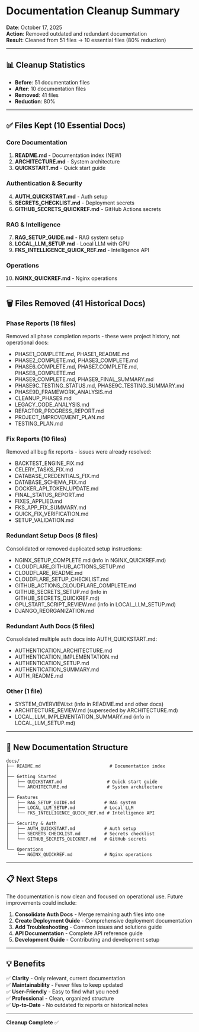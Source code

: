 # Documentation Cleanup Summary

**Date**: October 17, 2025  
**Action**: Removed outdated and redundant documentation  
**Result**: Cleaned from 51 files → 10 essential files (80% reduction)

---

## 📊 Cleanup Statistics

- **Before**: 51 documentation files
- **After**: 10 documentation files
- **Removed**: 41 files
- **Reduction**: 80%

---

## ✅ Files Kept (10 Essential Docs)

### Core Documentation
1. **README.md** - Documentation index (NEW)
2. **ARCHITECTURE.md** - System architecture
3. **QUICKSTART.md** - Quick start guide

### Authentication & Security
4. **AUTH_QUICKSTART.md** - Auth setup
5. **SECRETS_CHECKLIST.md** - Deployment secrets
6. **GITHUB_SECRETS_QUICKREF.md** - GitHub Actions secrets

### RAG & Intelligence
7. **RAG_SETUP_GUIDE.md** - RAG system setup
8. **LOCAL_LLM_SETUP.md** - Local LLM with GPU
9. **FKS_INTELLIGENCE_QUICK_REF.md** - Intelligence API

### Operations
10. **NGINX_QUICKREF.md** - Nginx operations

---

## 🗑️ Files Removed (41 Historical Docs)

### Phase Reports (18 files)
Removed all phase completion reports - these were project history, not operational docs:
- PHASE1_COMPLETE.md, PHASE1_README.md
- PHASE2_COMPLETE.md, PHASE3_COMPLETE.md
- PHASE6_COMPLETE.md, PHASE7_COMPLETE.md, PHASE8_COMPLETE.md
- PHASE9_COMPLETE.md, PHASE9_FINAL_SUMMARY.md
- PHASE9C_TESTING_STATUS.md, PHASE9C_TESTING_SUMMARY.md
- PHASE9D_FRAMEWORK_ANALYSIS.md
- CLEANUP_PHASE9.md
- LEGACY_CODE_ANALYSIS.md
- REFACTOR_PROGRESS_REPORT.md
- PROJECT_IMPROVEMENT_PLAN.md
- TESTING_PLAN.md

### Fix Reports (10 files)
Removed all bug fix reports - issues were already resolved:
- BACKTEST_ENGINE_FIX.md
- CELERY_TASKS_FIX.md
- DATABASE_CREDENTIALS_FIX.md
- DATABASE_SCHEMA_FIX.md
- DOCKER_API_TOKEN_UPDATE.md
- FINAL_STATUS_REPORT.md
- FIXES_APPLIED.md
- FKS_APP_FIX_SUMMARY.md
- QUICK_FIX_VERIFICATION.md
- SETUP_VALIDATION.md

### Redundant Setup Docs (8 files)
Consolidated or removed duplicated setup instructions:
- NGINX_SETUP_COMPLETE.md (info in NGINX_QUICKREF.md)
- CLOUDFLARE_GITHUB_ACTIONS_SETUP.md
- CLOUDFLARE_README.md
- CLOUDFLARE_SETUP_CHECKLIST.md
- GITHUB_ACTIONS_CLOUDFLARE_COMPLETE.md
- GITHUB_SECRETS_SETUP.md (info in GITHUB_SECRETS_QUICKREF.md)
- GPU_START_SCRIPT_REVIEW.md (info in LOCAL_LLM_SETUP.md)
- DJANGO_REORGANIZATION.md

### Redundant Auth Docs (5 files)
Consolidated multiple auth docs into AUTH_QUICKSTART.md:
- AUTHENTICATION_ARCHITECTURE.md
- AUTHENTICATION_IMPLEMENTATION.md
- AUTHENTICATION_SETUP.md
- AUTHENTICATION_SUMMARY.md
- AUTH_README.md

### Other (1 file)
- SYSTEM_OVERVIEW.txt (info in README.md and other docs)
- ARCHITECTURE_REVIEW.md (superseded by ARCHITECTURE.md)
- LOCAL_LLM_IMPLEMENTATION_SUMMARY.md (info in LOCAL_LLM_SETUP.md)

---

## 🎯 New Documentation Structure

```
docs/
├── README.md                          # Documentation index
│
├── Getting Started
│   ├── QUICKSTART.md                 # Quick start guide
│   └── ARCHITECTURE.md               # System architecture
│
├── Features
│   ├── RAG_SETUP_GUIDE.md           # RAG system
│   ├── LOCAL_LLM_SETUP.md           # Local LLM
│   └── FKS_INTELLIGENCE_QUICK_REF.md # Intelligence API
│
├── Security & Auth
│   ├── AUTH_QUICKSTART.md           # Auth setup
│   ├── SECRETS_CHECKLIST.md         # Secrets checklist
│   └── GITHUB_SECRETS_QUICKREF.md   # GitHub secrets
│
└── Operations
    └── NGINX_QUICKREF.md            # Nginx operations
```

---

## 📋 Next Steps

The documentation is now clean and focused on operational use. Future improvements could include:

1. **Consolidate Auth Docs** - Merge remaining auth files into one
2. **Create Deployment Guide** - Comprehensive deployment documentation
3. **Add Troubleshooting** - Common issues and solutions guide
4. **API Documentation** - Complete API reference guide
5. **Development Guide** - Contributing and development setup

---

## 💡 Benefits

✅ **Clarity** - Only relevant, current documentation  
✅ **Maintainability** - Fewer files to keep updated  
✅ **User-Friendly** - Easy to find what you need  
✅ **Professional** - Clean, organized structure  
✅ **Up-to-Date** - No outdated fix reports or historical notes  

---

**Cleanup Complete** ✅

